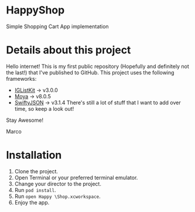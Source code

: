 # HappyShop
Simple Shopping Cart App implementation

# Details about this project
  Hello internet! This is my first public repository (Hopefully and definitely not the last!) that I've published to GitHub. This project uses the following frameworks:
  - [IGListKit](https://github.com/Instagram/IGListKit) -> v3.0.0
  - [Moya](https://github.com/Moya/Moya) -> v8.0.5
  - [SwiftyJSON](https://github.com/SwiftyJSON/SwiftyJSON) -> v3.1.4
  There's still a lot of stuff that I want to add over time, so keep a look out! 
  
  Stay Awesome!
  
  Marco

# Installation
1. Clone the project.
2. Open Terminal or your preferred terminal emulator.
3. Change your director to the project.
4. Run `pod install`.
5. Run `open Happy \Shop.xcworkspace`.
6. Enjoy the app.
